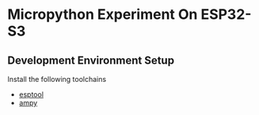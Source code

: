 # Micropython Experiment On ESP32-S3


## Development Environment Setup

Install the following toolchains

* [esptool](https://github.com/espressif/esptool)
* [ampy](https://github.com/scientifichackers/ampy)
